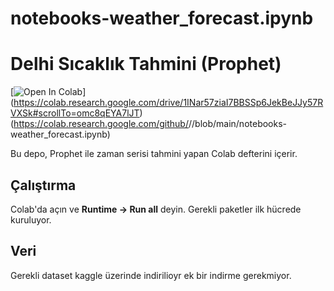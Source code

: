 # notebooks-weather_forecast.ipynb

# Delhi Sıcaklık Tahmini (Prophet)

[![Open In Colab](https://colab.research.google.com/assets/colab-badge.svg)]
(https://colab.research.google.com/drive/1INar57ziaI7BBSSp6JekBeJJy57RVXSk#scrollTo=omc8qEYA7lJT)
(https://colab.research.google.com/github/<YSerdarBlty>/<repo>/blob/main/notebooks-weather_forecast.ipynb)


Bu depo, Prophet ile zaman serisi tahmini yapan Colab defterini içerir.

## Çalıştırma
Colab'da açın ve **Runtime → Run all** deyin. Gerekli paketler ilk hücrede kuruluyor.

## Veri
Gerekli dataset kaggle üzerinde indirilioyr ek bir indirme gerekmiyor.
